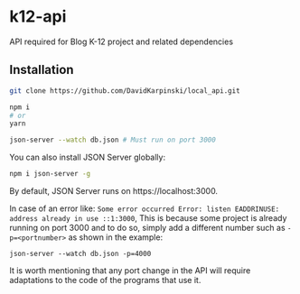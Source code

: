 # k12-api
API required for Blog K-12 project and related dependencies

## Installation

```bash
git clone https://github.com/DavidKarpinski/local_api.git

npm i
# or
yarn

json-server --watch db.json # Must run on port 3000
```

You can also install JSON Server globally:

```bash
npm i json-server -g
```


By default, JSON Server runs on https://localhost:3000.

In case of an error like: `Some error occurred Error: listen EADDRINUSE: address already in use ::1:3000`, 
This is because some project is already running on port 3000 and to do so, simply add a different number such as `-p=<portnumber>` as shown in the example:

```
json-server --watch db.json -p=4000
```

It is worth mentioning that any port change in the API will require adaptations to the code of the programs that use it.
